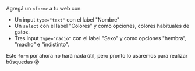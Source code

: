 Agregá un `<form>` a tu web con:

- Un input `type="text"` con el label "Nombre"
- Un `select` con el label "Colores" y como opciones, colores habituales de gatos. 
- Tres input `type="radio"` con el label "Sexo" y como opciones "hembra", "macho" e "indistinto". 


Este `form` por ahora no hará nada útil, pero pronto lo usaremos para realizar búsquedas :open_mouth: